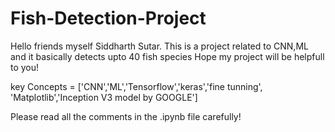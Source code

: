 # Fish-Detection-Project

Hello friends myself Siddharth Sutar. 
This is a project related to CNN,ML and it basically detects upto 40 fish species 
Hope my project will be helpfull to you!

key Concepts = ['CNN','ML','Tensorflow','keras','fine tunning', 'Matplotlib','Inception V3 model by GOOGLE']

Please read all the comments in the .ipynb file carefully!
